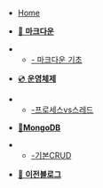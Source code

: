 - [Home](_coverpage.md)

- [📌 **마크다운**]()
- - [- 마크다운 기초](./markdown/00_markdown_basic.md)

- [💿 **운영체제**]()
- - [-프로세스vs스레드](./OS/threadVsProcess.md)

- [🍋**MongoDB**]()
- - [-기본CRUD](./mongodb/CRUD.md)


- [🙈 **이전블로그**](https://lizarmong-water.tistory.com/)